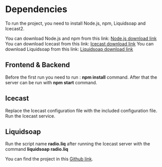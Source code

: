 # Dependencies
To run the project, you need to install Node.js, npm, Liquidsoap and Icecast2. 

You can download Node.js and npm from this link: [Node.js download link](https://nodejs.org/en/download/)
You can download Icecast from this link: [Icecast download link](https://icecast.org/download/)
You can download Liquidsoap from this link: [Liquidsoap download link](https://www.liquidsoap.info/doc-2.0.4/install.html)

## 	Frontend & Backend
Before the first run you need to run : **npm install** command. After that the server can be run with **npm start** command. 

## Icecast
Replace the Icecast configuration file with the included configuration file. Run the Icecast service. 

## Liquidsoap
Run the script name **radio.liq** after running the Icecast server with the command **liquidsoap radio.liq**

You can find the project in this [Github link](https://github.com/akusgulu/comradio).
